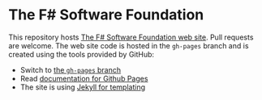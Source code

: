 # The F# Software Foundation

This repository hosts [The F# Software Foundation web site](https://fsharp.org/). Pull requests are welcome. The web site code is hosted in the `gh-pages` branch and is created using the tools provided by GitHub:

 * Switch to [the `gh-pages` branch](https://github.com/fsharp/fsfoundation/tree/gh-pages)
 * Read [documentation for Github Pages](https://help.github.com/categories/20/articles)
 * The site is using [Jekyll for templating](http://jekyllrb.com/docs/usage/)


